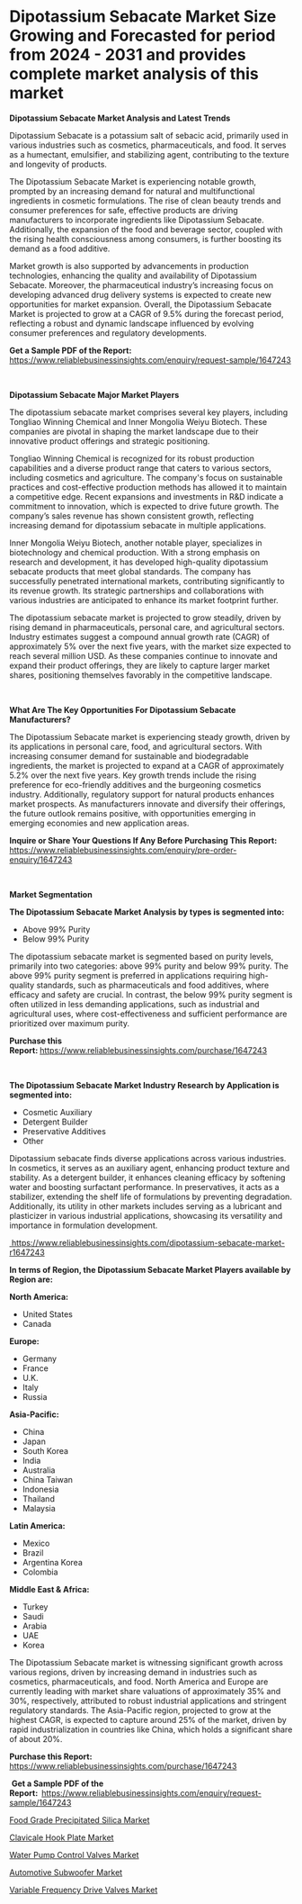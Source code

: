 <p><h1>Dipotassium Sebacate Market Size Growing and Forecasted for period from 2024 - 2031 and provides complete market analysis of this market</h1></p><p><strong>Dipotassium Sebacate Market Analysis and Latest Trends</strong></p>
<p><p>Dipotassium Sebacate is a potassium salt of sebacic acid, primarily used in various industries such as cosmetics, pharmaceuticals, and food. It serves as a humectant, emulsifier, and stabilizing agent, contributing to the texture and longevity of products. </p><p>The Dipotassium Sebacate Market is experiencing notable growth, prompted by an increasing demand for natural and multifunctional ingredients in cosmetic formulations. The rise of clean beauty trends and consumer preferences for safe, effective products are driving manufacturers to incorporate ingredients like Dipotassium Sebacate. Additionally, the expansion of the food and beverage sector, coupled with the rising health consciousness among consumers, is further boosting its demand as a food additive.</p><p>Market growth is also supported by advancements in production technologies, enhancing the quality and availability of Dipotassium Sebacate. Moreover, the pharmaceutical industry’s increasing focus on developing advanced drug delivery systems is expected to create new opportunities for market expansion. Overall, the Dipotassium Sebacate Market is projected to grow at a CAGR of 9.5% during the forecast period, reflecting a robust and dynamic landscape influenced by evolving consumer preferences and regulatory developments.</p></p>
<p><strong>Get a Sample PDF of the Report:&nbsp;</strong> <a href="https://www.reliablebusinessinsights.com/enquiry/request-sample/1647243?utm_campaign=1113&utm_medium=2&utm_source=Github&utm_content=ia&utm_term=27102024&utm_id=dipotassium-sebacate">https://www.reliablebusinessinsights.com/enquiry/request-sample/1647243</a></p>
<p>&nbsp;</p>
<p><strong>Dipotassium Sebacate Major Market Players</strong></p>
<p><p>The dipotassium sebacate market comprises several key players, including Tongliao Winning Chemical and Inner Mongolia Weiyu Biotech. These companies are pivotal in shaping the market landscape due to their innovative product offerings and strategic positioning.</p><p>Tongliao Winning Chemical is recognized for its robust production capabilities and a diverse product range that caters to various sectors, including cosmetics and agriculture. The company's focus on sustainable practices and cost-effective production methods has allowed it to maintain a competitive edge. Recent expansions and investments in R&D indicate a commitment to innovation, which is expected to drive future growth. The company’s sales revenue has shown consistent growth, reflecting increasing demand for dipotassium sebacate in multiple applications.</p><p>Inner Mongolia Weiyu Biotech, another notable player, specializes in biotechnology and chemical production. With a strong emphasis on research and development, it has developed high-quality dipotassium sebacate products that meet global standards. The company has successfully penetrated international markets, contributing significantly to its revenue growth. Its strategic partnerships and collaborations with various industries are anticipated to enhance its market footprint further.</p><p>The dipotassium sebacate market is projected to grow steadily, driven by rising demand in pharmaceuticals, personal care, and agricultural sectors. Industry estimates suggest a compound annual growth rate (CAGR) of approximately 5% over the next five years, with the market size expected to reach several million USD. As these companies continue to innovate and expand their product offerings, they are likely to capture larger market shares, positioning themselves favorably in the competitive landscape.</p></p>
<p>&nbsp;</p>
<p><strong>What Are The Key Opportunities For Dipotassium Sebacate Manufacturers?</strong></p>
<p><p>The Dipotassium Sebacate market is experiencing steady growth, driven by its applications in personal care, food, and agricultural sectors. With increasing consumer demand for sustainable and biodegradable ingredients, the market is projected to expand at a CAGR of approximately 5.2% over the next five years. Key growth trends include the rising preference for eco-friendly additives and the burgeoning cosmetics industry. Additionally, regulatory support for natural products enhances market prospects. As manufacturers innovate and diversify their offerings, the future outlook remains positive, with opportunities emerging in emerging economies and new application areas.</p></p>
<p><strong>Inquire or Share Your Questions If Any Before Purchasing This Report:</strong> <a href="https://www.reliablebusinessinsights.com/enquiry/pre-order-enquiry/1647243?utm_campaign=1113&utm_medium=2&utm_source=Github&utm_content=ia&utm_term=27102024&utm_id=dipotassium-sebacate">https://www.reliablebusinessinsights.com/enquiry/pre-order-enquiry/1647243</a></p>
<p>&nbsp;</p>
<p><strong>Market Segmentation</strong></p>
<p><strong>The Dipotassium Sebacate Market Analysis by types is segmented into:</strong></p>
<p><ul><li>Above 99% Purity</li><li>Below 99% Purity</li></ul></p>
<p><p>The dipotassium sebacate market is segmented based on purity levels, primarily into two categories: above 99% purity and below 99% purity. The above 99% purity segment is preferred in applications requiring high-quality standards, such as pharmaceuticals and food additives, where efficacy and safety are crucial. In contrast, the below 99% purity segment is often utilized in less demanding applications, such as industrial and agricultural uses, where cost-effectiveness and sufficient performance are prioritized over maximum purity.</p></p>
<p><strong>Purchase this Report:&nbsp;</strong><a href="https://www.reliablebusinessinsights.com/purchase/1647243?utm_campaign=1113&utm_medium=2&utm_source=Github&utm_content=ia&utm_term=27102024&utm_id=dipotassium-sebacate">https://www.reliablebusinessinsights.com/purchase/1647243</a></p>
<p>&nbsp;</p>
<p><strong>The Dipotassium Sebacate Market Industry Research by Application is segmented into:</strong></p>
<p><ul><li>Cosmetic Auxiliary</li><li>Detergent Builder</li><li>Preservative Additives</li><li>Other</li></ul></p>
<p><p>Dipotassium sebacate finds diverse applications across various industries. In cosmetics, it serves as an auxiliary agent, enhancing product texture and stability. As a detergent builder, it enhances cleaning efficacy by softening water and boosting surfactant performance. In preservatives, it acts as a stabilizer, extending the shelf life of formulations by preventing degradation. Additionally, its utility in other markets includes serving as a lubricant and plasticizer in various industrial applications, showcasing its versatility and importance in formulation development.</p></p>
<p><a href="https://www.reliablebusinessinsights.com/dipotassium-sebacate-market-r1647243?utm_campaign=1113&utm_medium=2&utm_source=Github&utm_content=ia&utm_term=27102024&utm_id=dipotassium-sebacate">&nbsp;https://www.reliablebusinessinsights.com/dipotassium-sebacate-market-r1647243</a></p>
<p><strong>In terms of Region, the Dipotassium Sebacate Market Players available by Region are:</strong></p>
<p>
    <p> <strong> North America: </strong>
        <ul>
            <li>United States</li>
            <li>Canada</li>
        </ul>
        </p> 
    <p> <strong> Europe: </strong>
        <ul>
            <li>Germany</li>
            <li>France</li>
            <li>U.K.</li>
            <li>Italy</li>
            <li>Russia</li>
        </ul>
        </p> 
    <p> <strong> Asia-Pacific: </strong>
        <ul>
            <li>China</li>
            <li>Japan</li>
            <li>South Korea</li>
            <li>India</li>
            <li>Australia</li>
            <li>China Taiwan</li>
            <li>Indonesia</li>
            <li>Thailand</li>
            <li>Malaysia</li>
        </ul>
        </p> 
    <p> <strong> Latin America: </strong>
        <ul>
            <li>Mexico</li>
            <li>Brazil</li>
            <li>Argentina Korea</li>
            <li>Colombia</li>
        </ul>
        </p> 
    <p> <strong> Middle East & Africa: </strong>
        <ul>
            <li>Turkey</li>
            <li>Saudi</li>
            <li>Arabia</li>
            <li>UAE</li>
            <li>Korea</li>
        </ul>
    </p>
    </p>
<p><p>The Dipotassium Sebacate market is witnessing significant growth across various regions, driven by increasing demand in industries such as cosmetics, pharmaceuticals, and food. North America and Europe are currently leading with market share valuations of approximately 35% and 30%, respectively, attributed to robust industrial applications and stringent regulatory standards. The Asia-Pacific region, projected to grow at the highest CAGR, is expected to capture around 25% of the market, driven by rapid industrialization in countries like China, which holds a significant share of about 20%.</p></p>
<p><strong>Purchase this Report: </strong><a href="https://www.reliablebusinessinsights.com/purchase/1647243?utm_campaign=1113&utm_medium=2&utm_source=Github&utm_content=ia&utm_term=27102024&utm_id=dipotassium-sebacate">https://www.reliablebusinessinsights.com/purchase/1647243</a></p>
<p>&nbsp;<strong>Get a Sample PDF of the Report:&nbsp;&nbsp;</strong><a href="https://www.reliablebusinessinsights.com/enquiry/request-sample/1647243?utm_campaign=1113&utm_medium=2&utm_source=Github&utm_content=ia&utm_term=27102024&utm_id=dipotassium-sebacate">https://www.reliablebusinessinsights.com/enquiry/request-sample/1647243</a></p>
<p><strong></strong></p>
<p><p><a href="https://github.com/tewellnudorennk/Market-Research-Report-List-1/blob/main/food-grade-precipitated-silica-market.md?utm_campaign=1113&utm_medium=2&utm_source=Github&utm_content=ia&utm_term=27102024&utm_id=dipotassium-sebacate">Food Grade Precipitated Silica Market</a></p><p><a href="https://github.com/lavenaz9fufin/Market-Research-Report-List-1/blob/main/clavicale-hook-plate-market.md?utm_campaign=1113&utm_medium=2&utm_source=Github&utm_content=ia&utm_term=27102024&utm_id=dipotassium-sebacate">Clavicale Hook Plate Market</a></p><p><a href="https://issuu.com/reportprime-2/docs/water-pump-control-valves-market-si_f2705bcf0e320d?utm_campaign=1113&utm_medium=2&utm_source=Github&utm_content=ia&utm_term=27102024&utm_id=dipotassium-sebacate">Water Pump Control Valves Market</a></p><p><a href="https://www.linkedin.com/pulse/automotive-subwoofer-value-chain-analysis-from-raw-materials-zbrqf?utm_campaign=1113&utm_medium=2&utm_source=Github&utm_content=ia&utm_term=27102024&utm_id=dipotassium-sebacate">Automotive Subwoofer Market</a></p><p><a href="https://issuu.com/reportprime-2/docs/variable-frequency-drive-valves-mar_af9b3f78f11963?utm_campaign=1113&utm_medium=2&utm_source=Github&utm_content=ia&utm_term=27102024&utm_id=dipotassium-sebacate">Variable Frequency Drive Valves Market</a></p></p>